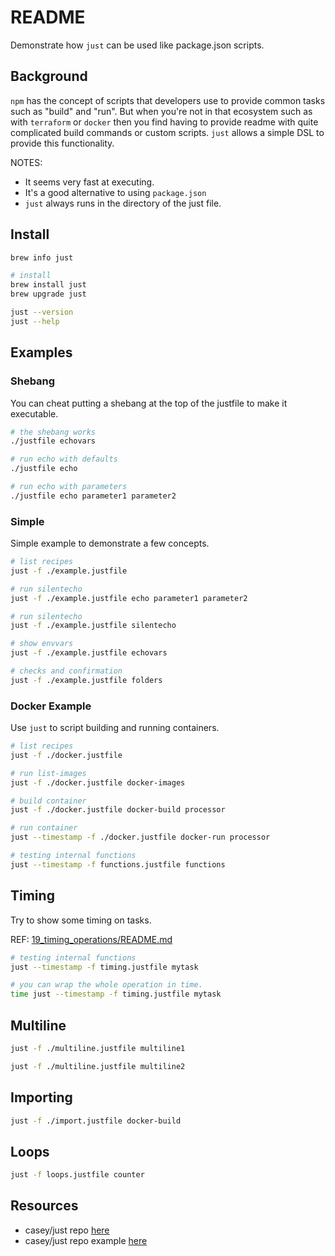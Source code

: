 # README

Demonstrate how `just` can be used like package.json scripts.  

## Background

`npm` has the concept of scripts that developers use to provide common tasks such as "build" and "run".  But when you're not in that ecosystem such as with `terraform` or `docker` then you find having to provide readme with quite complicated build commands or custom scripts. `just` allows a simple DSL to provide this functionality.  

NOTES:

* It seems very fast at executing.  
* It's a good alternative to using `package.json`
* `just` always runs in the directory of the just file.

## Install

```sh
brew info just

# install
brew install just
brew upgrade just

just --version  
just --help    
```

## Examples

### Shebang

You can cheat putting a shebang at the top of the justfile to make it executable.  

```sh
# the shebang works
./justfile echovars

# run echo with defaults
./justfile echo

# run echo with parameters
./justfile echo parameter1 parameter2
```

### Simple

Simple example to demonstrate a few concepts.  

```sh
# list recipes
just -f ./example.justfile

# run silentecho  
just -f ./example.justfile echo parameter1 parameter2

# run silentecho  
just -f ./example.justfile silentecho

# show envvars
just -f ./example.justfile echovars

# checks and confirmation
just -f ./example.justfile folders

```

### Docker Example

Use `just` to script building and running containers.  

```sh
# list recipes
just -f ./docker.justfile

# run list-images
just -f ./docker.justfile docker-images

# build container
just -f ./docker.justfile docker-build processor

# run container
just --timestamp -f ./docker.justfile docker-run processor

# testing internal functions 
just --timestamp -f functions.justfile functions
```

## Timing

Try to show some timing on tasks.  

REF: [19_timing_operations/README.md](../19_timing_operations/README.md)  

```sh
# testing internal functions 
just --timestamp -f timing.justfile mytask

# you can wrap the whole operation in time.   
time just --timestamp -f timing.justfile mytask
```

## Multiline

```sh
just -f ./multiline.justfile multiline1

just -f ./multiline.justfile multiline2
```

## Importing

```sh
just -f ./import.justfile docker-build
```

## Loops

```sh
just -f loops.justfile counter
```

## Resources

* casey/just repo [here](https://github.com/casey/just)  
* casey/just repo example [here](https://github.com/casey/just/blob/master/justfile)  
